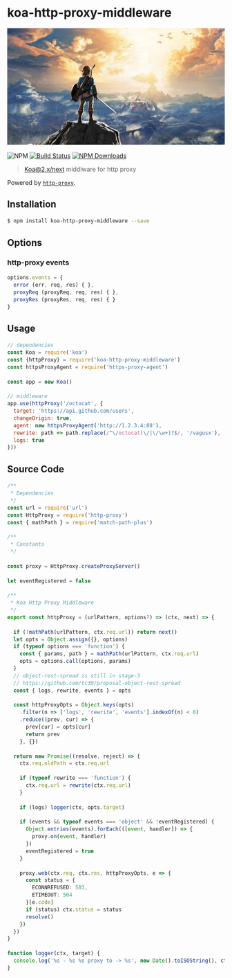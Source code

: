 # koa-http-proxy-middleware

![my love](./logo.png)

![NPM](https://img.shields.io/npm/v/koa-http-proxy-middleware.svg)
[![Build Status](https://travis-ci.org/vagusX/koa-http-proxy-middleware.svg)](https://travis-ci.org/vagusX/koa-http-proxy-middleware)
[![NPM Downloads](https://img.shields.io/npm/dm/localeval.svg)](https://www.npmjs.com/package/koa-http-proxy-middleware)

> [Koa@2.x/next](https://github.com/koajs/koa) middlware for http proxy

Powered by [`http-proxy`](https://github.com/nodejitsu/node-http-proxy).

## Installation

```bash
$ npm install koa-http-proxy-middleware --save
```

## Options

### http-proxy events

```js
options.events = {
  error (err, req, res) { },
  proxyReq (proxyReq, req, res) { },
  proxyRes (proxyRes, req, res) { }
}
```

## Usage

```js
// dependencies
const Koa = require('koa')
const {httpProxy} = require('koa-http-proxy-middleware')
const httpsProxyAgent = require('https-proxy-agent')

const app = new Koa()

// middleware
app.use(httpProxy('/octocat', {
  target: 'https://api.github.com/users',
  changeOrigin: true,
  agent: new httpsProxyAgent('http://1.2.3.4:88'),
  rewrite: path => path.replace(/^\/octocat(\/|\/\w+)?$/, '/vagusx'),
  logs: true
}))
```

## Source Code
```typescript
/**
 * Dependencies
 */
const url = require('url')
const HttpProxy = require('http-proxy')
const { mathPath } = require('match-path-plus')

/**
 * Constants
 */

const proxy = HttpProxy.createProxyServer()

let eventRegistered = false

/**
 * Koa Http Proxy Middleware
 */
export const httpProxy = (urlPattern, options?) => (ctx, next) => {

  if (!mathPath(urlPattern, ctx.req.url)) return next()
  let opts = Object.assign({}, options)
  if (typeof options === 'function') {
    const { params, path } = mathPath(urlPattern, ctx.req.url)
    opts = options.call(options, params)
  }
  // object-rest-spread is still in stage-3
  // https://github.com/tc39/proposal-object-rest-spread
  const { logs, rewrite, events } = opts

  const httpProxyOpts = Object.keys(opts)
    .filter(n => ['logs', 'rewrite', 'events'].indexOf(n) < 0)
    .reduce((prev, cur) => {
      prev[cur] = opts[cur]
      return prev
    }, {})

  return new Promise((resolve, reject) => {
    ctx.req.oldPath = ctx.req.url

    if (typeof rewrite === 'function') {
      ctx.req.url = rewrite(ctx.req.url)
    }

    if (logs) logger(ctx, opts.target)

    if (events && typeof events === 'object' && !eventRegistered) {
      Object.entries(events).forEach(([event, handler]) => {
        proxy.on(event, handler)
      })
      eventRegistered = true
    }

    proxy.web(ctx.req, ctx.res, httpProxyOpts, e => {
      const status = {
        ECONNREFUSED: 503,
        ETIMEOUT: 504
      }[e.code]
      if (status) ctx.status = status
      resolve()
    })
  })
}

function logger(ctx, target) {
  console.log('%s - %s %s proxy to -> %s', new Date().toISOString(), ctx.req.method, ctx.req.oldPath, url.resolve(target, ctx.req.url))
}

```
